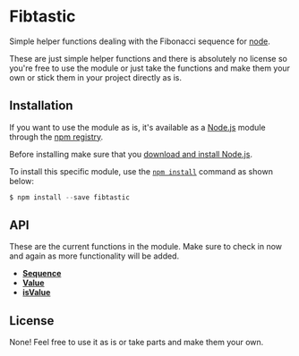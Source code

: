 # Fibtastic
Simple helper functions dealing with the Fibonacci sequence for [node](http://nodejs.org/).

These are just simple helper functions and there is absolutely  no license so you're free to use the module or just take the functions and make them your own or stick them in your project directly as is.

## **Installation**
If you want to use the module as is, it's available as a [Node.js](https://nodejs.org/en/) module through the [npm registry](https://www.npmjs.com/).

Before installing make sure that you [download and install Node.js](https://nodejs.org/en/download/).

To install this specific module, use the [```npm install```](https://docs.npmjs.com/cli/install) command as shown below:

```js
$ npm install --save fibtastic
```

## **API**
These are the current functions in the module. Make sure to check in now and again as more functionality will be added.

- [**Sequence**](documentation.md#sequence)
- [**Value**](documentation.md#value)
- [**isValue**](documentation.md#isvalue)

## **License**
None! Feel free to use it as is or take parts and make them your own.